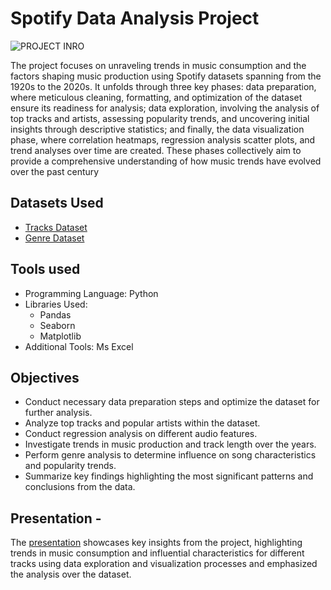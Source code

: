 # Spotify Data Analysis Project

![PROJECT INRO](https://github.com/subrotodutta21/SPOTIFY-DA-PROJECT/assets/154901284/6ec9e95b-f0c4-4cc6-bb52-d8a3897c693b)

The project focuses on unraveling trends in music consumption and the factors shaping music production using Spotify datasets spanning from the 1920s to the 2020s. It unfolds through three key phases: data preparation, where meticulous cleaning, formatting, and optimization of the dataset ensure its readiness for analysis; data exploration, involving the analysis of top tracks and artists, assessing popularity trends, and uncovering initial insights through descriptive statistics; and finally, the data visualization phase, where correlation heatmaps, regression analysis scatter plots, and trend analyses over time are created. These phases collectively aim to provide a comprehensive understanding of how music trends have evolved over the past century

## Datasets Used

- [Tracks Dataset](https://www.kaggle.com/datasets/lehaknarnauli/spotify-datasets)
- [Genre Dataset](https://www.kaggle.com/datasets/zaheenhamidani/ultimate-spotify-tracks-db)

## Tools used
-  Programming Language: Python
-  Libraries Used:
    - Pandas
    -  Seaborn
    - Matplotlib
- Additional Tools: Ms Excel
## Objectives

- Conduct necessary data preparation steps and optimize the dataset for further analysis.
- Analyze top tracks and popular artists within the dataset.
- Conduct regression analysis on different audio features.
- Investigate trends in music production and track length over the years.
- Perform genre analysis to determine  influence on song characteristics and popularity trends.
- Summarize key findings highlighting the most significant patterns and conclusions from the data.

## Presentation -
The [presentation](https://github.com/subrotodutta21/SPOTIFY-DA-PROJECT/blob/main/SPOTIFY%20DA%20PROJECT%20PRESENTATION.pdf) showcases key insights from the project, highlighting trends in music consumption and influential characteristics for different tracks using data exploration and visualization processes and emphasized the analysis over the dataset.

